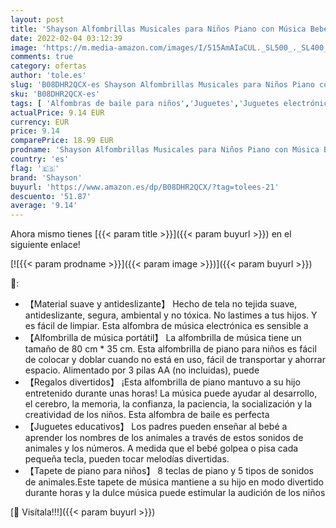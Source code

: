 ```yaml
---
layout: post
title: 'Shayson Alfombrillas Musicales para Niños Piano con Música Bebés Alfombra de Pista de Baile Alfombra Manta de Animales Alfombra de Juego Táctil Juguetes de Educación Temprana para Bebés 43.3x14.2in '
date: 2022-02-04 03:12:39
image: 'https://m.media-amazon.com/images/I/515AmAIaCUL._SL500_._SL400_.jpg'
comments: true
category: ofertas
author: 'tole.es'
slug: 'B08DHR2QCX-es Shayson Alfombrillas Musicales para Niños Piano con Música...'
sku: 'B08DHR2QCX-es'
tags: [ 'Alfombras de baile para niños','Juguetes','Juguetes electrónicos','Juguetes y juegos','bebés','shayson', ]
actualPrice: 9.14 EUR
currency: EUR
price: 9.14
comparePrice: 18.99 EUR
prodname: 'Shayson Alfombrillas Musicales para Niños Piano con Música Bebés Alfombra de Pista de Baile Alfombra Manta de Animales Alfombra de Juego Táctil Juguetes de Educación Temprana para Bebés 43.3x14.2in '
country: 'es'
flag: '🇪🇸'
brand: 'Shayson'
buyurl: 'https://www.amazon.es/dp/B08DHR2QCX/?tag=tolees-21'
descuento: '51.87'
average: '9.14'
---
```


Ahora mismo tienes [{{< param title >}}]({{< param buyurl >}}) en el siguiente enlace!

[![{{< param prodname >}}]({{< param image >}})]({{< param buyurl >}})

🔎:

- 【Material suave y antideslizante】 Hecho de tela no tejida suave, antideslizante, segura, ambiental y no tóxica. No lastimes a tus hijos. Y es fácil de limpiar. Esta alfombra de música electrónica es sensible a
- 【Alfombrilla de música portátil】 La alfombrilla de música tiene un tamaño de 80 cm * 35 cm. Esta alfombrilla de piano para niños es fácil de colocar y doblar cuando no está en uso, fácil de transportar y ahorrar espacio. Alimentado por 3 pilas AA (no incluidas), puede
- 【Regalos divertidos】 ¡Esta alfombrilla de piano mantuvo a su hijo entretenido durante unas horas! La música puede ayudar al desarrollo, el cerebro, la memoria, la confianza, la paciencia, la socialización y la creatividad de los niños. Esta alfombra de baile es perfecta
- 【Juguetes educativos】 Los padres pueden enseñar al bebé a aprender los nombres de los animales a través de estos sonidos de animales y los números. A medida que el bebé golpea o pisa cada pequeña tecla, pueden tocar melodías divertidas.
- 【Tapete de piano para niños】 8 teclas de piano y 5 tipos de sonidos de animales.Este tapete de música mantiene a su hijo en modo divertido durante horas y la dulce música puede estimular la audición de los niños

[🛒 Visítala!!!]({{< param buyurl >}})
